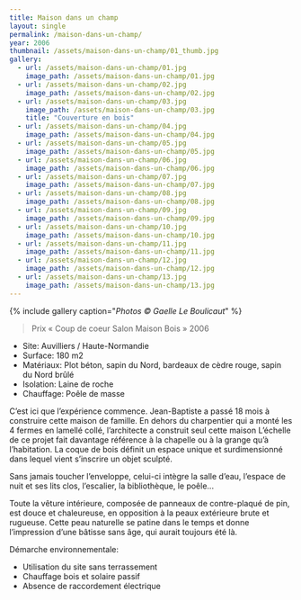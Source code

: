 ```yaml
---
title: Maison dans un champ
layout: single
permalink: /maison-dans-un-champ/
year: 2006
thumbnail: /assets/maison-dans-un-champ/01_thumb.jpg
gallery: 
  - url: /assets/maison-dans-un-champ/01.jpg
    image_path: /assets/maison-dans-un-champ/01.jpg
  - url: /assets/maison-dans-un-champ/02.jpg
    image_path: /assets/maison-dans-un-champ/02.jpg
  - url: /assets/maison-dans-un-champ/03.jpg
    image_path: /assets/maison-dans-un-champ/03.jpg
    title: "Couverture en bois"
  - url: /assets/maison-dans-un-champ/04.jpg
    image_path: /assets/maison-dans-un-champ/04.jpg
  - url: /assets/maison-dans-un-champ/05.jpg
    image_path: /assets/maison-dans-un-champ/05.jpg
  - url: /assets/maison-dans-un-champ/06.jpg
    image_path: /assets/maison-dans-un-champ/06.jpg
  - url: /assets/maison-dans-un-champ/07.jpg
    image_path: /assets/maison-dans-un-champ/07.jpg
  - url: /assets/maison-dans-un-champ/08.jpg
    image_path: /assets/maison-dans-un-champ/08.jpg
  - url: /assets/maison-dans-un-champ/09.jpg
    image_path: /assets/maison-dans-un-champ/09.jpg
  - url: /assets/maison-dans-un-champ/10.jpg
    image_path: /assets/maison-dans-un-champ/10.jpg
  - url: /assets/maison-dans-un-champ/11.jpg
    image_path: /assets/maison-dans-un-champ/11.jpg
  - url: /assets/maison-dans-un-champ/12.jpg
    image_path: /assets/maison-dans-un-champ/12.jpg
  - url: /assets/maison-dans-un-champ/13.jpg
    image_path: /assets/maison-dans-un-champ/13.jpg
---
```


{% include gallery caption="*Photos © Gaelle Le Boulicaut*" %}


> Prix « Coup de coeur Salon Maison Bois » 2006

  * Site: Auvilliers / Haute-Normandie
  * Surface: 180 m2
  * Matériaux: Plot béton, sapin du Nord, bardeaux de cèdre rouge, sapin du Nord brûlé
  * Isolation: Laine de roche
  * Chauffage: Poêle de masse

C’est ici que l’expérience commence. Jean-Baptiste a passé 18 mois à construire cette maison de famille. En dehors du charpentier qui a monté les 4 fermes en lamellé collé, l’architecte a construit seul cette maison
L’échelle de ce projet fait davantage référence à la chapelle ou à la grange qu’à l’habitation. La coque de bois définit un espace unique et surdimensionné dans lequel vient s’inscrire un objet sculpté.

Sans jamais toucher l’enveloppe, celui-ci intègre la salle d’eau, l’espace de nuit et ses lits clos, l’escalier, la bibliothèque, le poêle...

Toute la vêture intérieure, composée de panneaux de contre-plaqué de pin, est douce et chaleureuse, en opposition à la peaux extérieure brute et rugueuse.
Cette peau naturelle se patine dans le temps et donne l’impression d’une bâtisse sans âge, qui aurait toujours été là.

Démarche environnementale:
  * Utilisation du site sans terrassement 
  * Chauffage bois et solaire passif 
  * Absence de raccordement électrique




